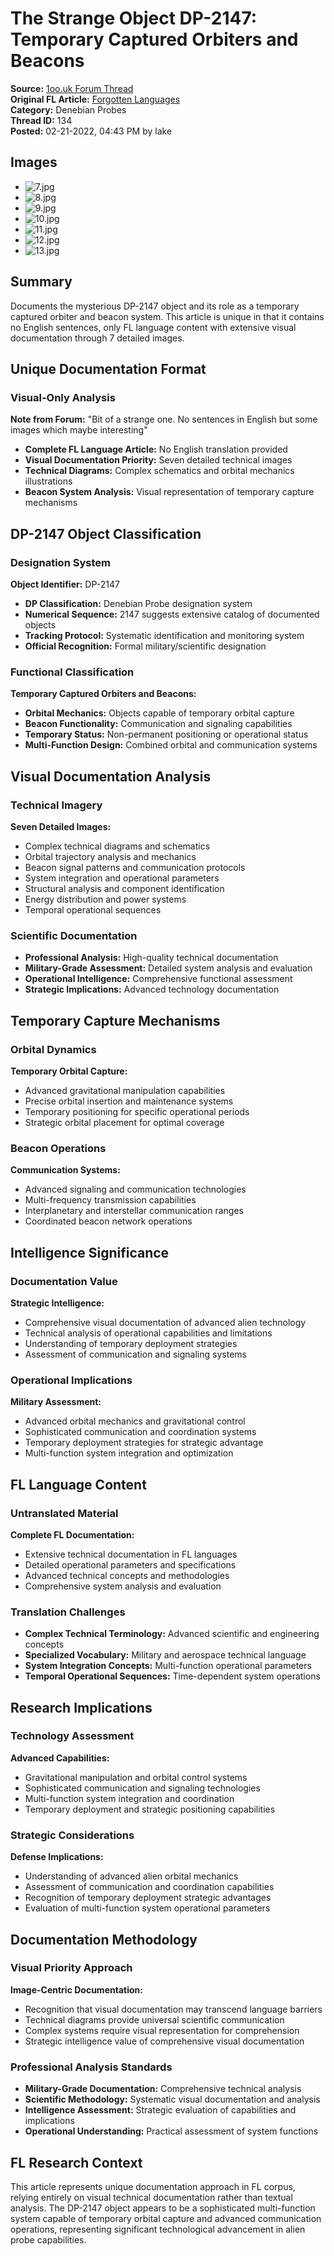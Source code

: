 # The Strange Object DP-2147: Temporary Captured Orbiters and Beacons

**Source:** [1oo.uk Forum Thread](https://1oo.uk/showthread.php?tid=134)  
**Original FL Article:** [Forgotten Languages](https://forgottenlanguages-full.forgottenlanguages.org/2019/02/the-strange-object-dp-2147-temporary.html)  
**Category:** Denebian Probes  
**Thread ID:** 134  
**Posted:** 02-21-2022, 04:43 PM by lake  

## Images
- ![7.jpg](/images/fl-articles/denebian-probes/7.jpg)
- ![8.jpg](/images/fl-articles/denebian-probes/8.jpg)
- ![9.jpg](/images/fl-articles/denebian-probes/9.jpg)
- ![10.jpg](/images/fl-articles/denebian-probes/10.jpg)
- ![11.jpg](/images/fl-articles/denebian-probes/11.jpg)
- ![12.jpg](/images/fl-articles/denebian-probes/12.jpg)
- ![13.jpg](/images/fl-articles/denebian-probes/13.jpg)

## Summary
Documents the mysterious DP-2147 object and its role as a temporary captured orbiter and beacon system. This article is unique in that it contains no English sentences, only FL language content with extensive visual documentation through 7 detailed images.

## Unique Documentation Format

### Visual-Only Analysis
**Note from Forum:** "Bit of a strange one. No sentences in English but some images which maybe interesting"
- **Complete FL Language Article:** No English translation provided
- **Visual Documentation Priority:** Seven detailed technical images
- **Technical Diagrams:** Complex schematics and orbital mechanics illustrations
- **Beacon System Analysis:** Visual representation of temporary capture mechanisms

## DP-2147 Object Classification

### Designation System
**Object Identifier:** DP-2147
- **DP Classification:** Denebian Probe designation system
- **Numerical Sequence:** 2147 suggests extensive catalog of documented objects
- **Tracking Protocol:** Systematic identification and monitoring system
- **Official Recognition:** Formal military/scientific designation

### Functional Classification
**Temporary Captured Orbiters and Beacons:**
- **Orbital Mechanics:** Objects capable of temporary orbital capture
- **Beacon Functionality:** Communication and signaling capabilities
- **Temporary Status:** Non-permanent positioning or operational status
- **Multi-Function Design:** Combined orbital and communication systems

## Visual Documentation Analysis

### Technical Imagery
**Seven Detailed Images:**
- Complex technical diagrams and schematics
- Orbital trajectory analysis and mechanics
- Beacon signal patterns and communication protocols
- System integration and operational parameters
- Structural analysis and component identification
- Energy distribution and power systems
- Temporal operational sequences

### Scientific Documentation
- **Professional Analysis:** High-quality technical documentation
- **Military-Grade Assessment:** Detailed system analysis and evaluation
- **Operational Intelligence:** Comprehensive functional assessment
- **Strategic Implications:** Advanced technology documentation

## Temporary Capture Mechanisms

### Orbital Dynamics
**Temporary Orbital Capture:**
- Advanced gravitational manipulation capabilities
- Precise orbital insertion and maintenance systems
- Temporary positioning for specific operational periods
- Strategic orbital placement for optimal coverage

### Beacon Operations
**Communication Systems:**
- Advanced signaling and communication technologies
- Multi-frequency transmission capabilities
- Interplanetary and interstellar communication ranges
- Coordinated beacon network operations

## Intelligence Significance

### Documentation Value
**Strategic Intelligence:**
- Comprehensive visual documentation of advanced alien technology
- Technical analysis of operational capabilities and limitations
- Understanding of temporary deployment strategies
- Assessment of communication and signaling systems

### Operational Implications
**Military Assessment:**
- Advanced orbital mechanics and gravitational control
- Sophisticated communication and coordination systems
- Temporary deployment strategies for strategic advantage
- Multi-function system integration and optimization

## FL Language Content

### Untranslated Material
**Complete FL Documentation:**
- Extensive technical documentation in FL languages
- Detailed operational parameters and specifications
- Advanced technical concepts and methodologies
- Comprehensive system analysis and evaluation

### Translation Challenges
- **Complex Technical Terminology:** Advanced scientific and engineering concepts
- **Specialized Vocabulary:** Military and aerospace technical language
- **System Integration Concepts:** Multi-function operational parameters
- **Temporal Operational Sequences:** Time-dependent system operations

## Research Implications

### Technology Assessment
**Advanced Capabilities:**
- Gravitational manipulation and orbital control systems
- Sophisticated communication and signaling technologies
- Multi-function system integration and coordination
- Temporary deployment and strategic positioning capabilities

### Strategic Considerations
**Defense Implications:**
- Understanding of advanced alien orbital mechanics
- Assessment of communication and coordination capabilities
- Recognition of temporary deployment strategic advantages
- Evaluation of multi-function system operational parameters

## Documentation Methodology

### Visual Priority Approach
**Image-Centric Documentation:**
- Recognition that visual documentation may transcend language barriers
- Technical diagrams provide universal scientific communication
- Complex systems require visual representation for comprehension
- Strategic intelligence value of comprehensive visual documentation

### Professional Analysis Standards
- **Military-Grade Documentation:** Comprehensive technical analysis
- **Scientific Methodology:** Systematic visual documentation and analysis
- **Intelligence Assessment:** Strategic evaluation of capabilities and implications
- **Operational Understanding:** Practical assessment of system functions

## FL Research Context
This article represents unique documentation approach in FL corpus, relying entirely on visual technical documentation rather than textual analysis. The DP-2147 object appears to be a sophisticated multi-function system capable of temporary orbital capture and advanced communication operations, representing significant technological advancement in alien probe capabilities.
